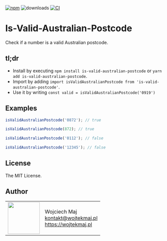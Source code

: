 [![npm](https://img.shields.io/npm/v/is-valid-australian-postcode.svg)](https://www.npmjs.com/package/is-valid-australian-postcode) ![downloads](https://img.shields.io/npm/dt/is-valid-australian-postcode.svg) [![CI](https://github.com/wojtekmaj/is-valid-australian-postcode/workflows/CI/badge.svg)](https://github.com/wojtekmaj/is-valid-australian-postcode/actions)

# Is-Valid-Australian-Postcode

Check if a number is a valid Australian postcode.

## tl;dr

- Install by executing `npm install is-valid-australian-postcode` or `yarn add is-valid-australian-postcode`.
- Import by adding `import isValidAustralianPostcode from 'is-valid-australian-postcode'`.
- Use it by writing `const valid = isValidAustralianPostcode('0919')`

## Examples

```ts
isValidAustralianPostcode('0872'); // true

isValidAustralianPostcode(872); // true

isValidAustralianPostcode('0112'); // false

isValidAustralianPostcode('12345'); // false
```

## License

The MIT License.

## Author

<table>
  <tr>
    <td>
      <img src="https://github.com/wojtekmaj.png?s=100" width="100">
    </td>
    <td>
      Wojciech Maj<br />
      <a href="mailto:kontakt@wojtekmaj.pl">kontakt@wojtekmaj.pl</a><br />
      <a href="https://wojtekmaj.pl">https://wojtekmaj.pl</a>
    </td>
  </tr>
</table>
